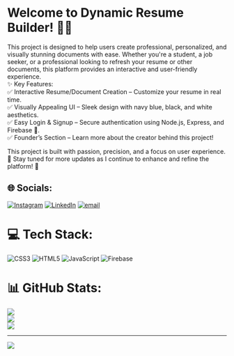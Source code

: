 # Welcome to Dynamic Resume Builder! 🎨💼 
This project is designed to help users create professional, personalized, and visually stunning documents with ease. Whether you're a student, a job seeker, or a professional looking to refresh your resume or other documents, this platform provides an interactive and user-friendly experience. <br>
✨ Key Features:<br>
✅ Interactive Resume/Document Creation – Customize your resume in real time.<br>
✅ Visually Appealing UI – Sleek design with navy blue, black, and white aesthetics.<br>
✅ Easy Login & Signup – Secure authentication using Node.js, Express, and Firebase 🔐.<br>
✅ Founder’s Section – Learn more about the creator behind this project!<br>

This project is built with passion, precision, and a focus on user experience. 🌟 Stay tuned for more updates as I continue to enhance and refine the platform! 🚀
## 🌐 Socials:
[![Instagram](https://img.shields.io/badge/Instagram-%23E4405F.svg?logo=Instagram&logoColor=white)](https://instagram.com/raziba_aziz) [![LinkedIn](https://img.shields.io/badge/LinkedIn-%230077B5.svg?logo=linkedin&logoColor=white)](https://linkedin.com/in/www.linkedin.com/in/raziba-aziz-651096328) [![email](https://img.shields.io/badge/Email-D14836?logo=gmail&logoColor=white)](mailto:razibaaziz04@gmail.com) 

# 💻 Tech Stack:
![CSS3](https://img.shields.io/badge/css3-%231572B6.svg?style=for-the-badge&logo=css3&logoColor=white) ![HTML5](https://img.shields.io/badge/html5-%23E34F26.svg?style=for-the-badge&logo=html5&logoColor=white) ![JavaScript](https://img.shields.io/badge/javascript-%23323330.svg?style=for-the-badge&logo=javascript&logoColor=%23F7DF1E) ![Firebase](https://img.shields.io/badge/firebase-%23039BE5.svg?style=for-the-badge&logo=firebase)
# 📊 GitHub Stats:
![](https://github-readme-stats.vercel.app/api?username=pro1&theme=dark&hide_border=false&include_all_commits=false&count_private=false)<br/>
![](https://nirzak-streak-stats.vercel.app/?user=pro1&theme=dark&hide_border=false)<br/>
![](https://github-readme-stats.vercel.app/api/top-langs/?username=pro1&theme=dark&hide_border=false&include_all_commits=false&count_private=false&layout=compact)

---
[![](https://visitcount.itsvg.in/api?id=pro1&icon=0&color=0)](https://visitcount.itsvg.in)

<!-- Proudly created with GPRM ( https://gprm.itsvg.in ) -->
